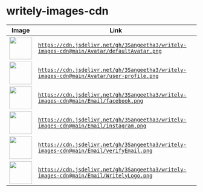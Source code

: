 # writely-images-cdn

| Image                                                                                    | Link                                                                       |
 | ---------------------------------------------------------------------------------------- | -------------------------------------------------------------------------- |
 | <img src="https://cdn.jsdelivr.net/gh/3Sangeetha3/writely-images-cdn@main/Avatar/defaultAvatar.png" width="60px" />   | <code>https://cdn.jsdelivr.net/gh/3Sangeetha3/writely-images-cdn@main/Avatar/defaultAvatar.png</code>   |
 | <img src="https://cdn.jsdelivr.net/gh/3Sangeetha3/writely-images-cdn@main/Avatar/user-profile.png" width="60px" />   | <code>https://cdn.jsdelivr.net/gh/3Sangeetha3/writely-images-cdn@main/Avatar/user-profile.png</code>   |
 | <img src="https://cdn.jsdelivr.net/gh/3Sangeetha3/writely-images-cdn@main/Email/facebook.png" width="60px" />   | <code>https://cdn.jsdelivr.net/gh/3Sangeetha3/writely-images-cdn@main/Email/facebook.png</code>   |
 | <img src="https://cdn.jsdelivr.net/gh/3Sangeetha3/writely-images-cdn@main/Email/instagram.png" width="60px" />   | <code>https://cdn.jsdelivr.net/gh/3Sangeetha3/writely-images-cdn@main/Email/instagram.png</code>   |
 | <img src="https://cdn.jsdelivr.net/gh/3Sangeetha3/writely-images-cdn@main/Email/verifyEmail.png" width="60px" />   | <code>https://cdn.jsdelivr.net/gh/3Sangeetha3/writely-images-cdn@main/Email/verifyEmail.png</code>   |
 | <img src="https://cdn.jsdelivr.net/gh/3Sangeetha3/writely-images-cdn@main/Email/WritelyLogo.png" width="60px" />   | <code>https://cdn.jsdelivr.net/gh/3Sangeetha3/writely-images-cdn@main/Email/WritelyLogo.png</code>   |

